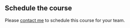 ## Schedule the course

Please [contact me](/contact-me?subject=Advanced%20training%20inquiry) to schedule this course for your team.
